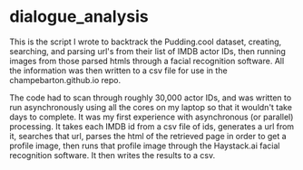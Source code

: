 # dialogue_analysis
This is the script I wrote to backtrack the Pudding.cool dataset, creating, searching, and parsing url's from their list of IMDB actor IDs, then running images from those parsed htmls through a facial recognition software. All the information was then written to a csv file for use in the champebarton.github.io repo.

The code had to scan through roughly 30,000 actor IDs, and was written to run asynchronously using all the cores on my laptop so that it wouldn't take days to complete. It was my first experience with asynchronous (or parallel) processing. It takes each IMDB id from a csv file of ids, generates a url from it, searches that url, parses the html of the retrieved page in order to get a profile image, then runs that profile image through the Haystack.ai facial recognition software. It then writes the results to a csv. 

